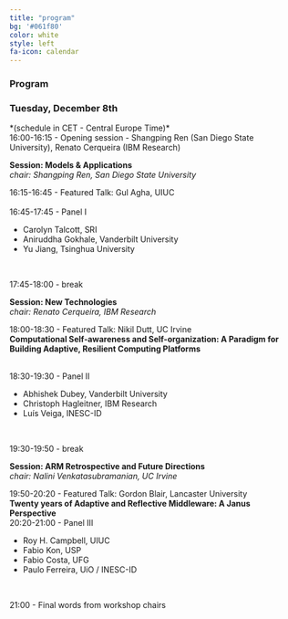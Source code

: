 ```yaml
---
title: "program"
bg: '#061f80'
color: white
style: left
fa-icon: calendar
---
```


<h3 id="papers">Program</h3>

<!---
<h3>TBD</h3>

<strong> Adaptive and Reflective Middleware: A Perspective in the Context of Participatory Smart Cities.</strong>

<p><small>In this talk, I will walk through the research we have been doing at Inria over the last 5 years on middleware solutions for participatory smart cities. That is, our focus has been on providing middleware solutions that leverage component systems that run on user-owned mobile devices to gather their contributions, while creating a feedback loop with their users. The target systems are known as "Mobile Phone Sensing" -MPS- or "Mobile crowdsensing". Their key functions are: (1) sensing, (2) analyzing, and  (3) informing, sharing and persuading. MPS is an essential tool toward both large-scale participation and computing at the edge, since mobile phones are -so far- the most widely spread computing resources of our digital era.  However, MPS comes with key challenges such as overcoming the heterogeneity of the contributing devices but also attracting the citizens’ participation, for which we have investigated supporting middleware functions. Building on that research experience, I will specifically reflect on the benefit that adaptation and reflection (would) bring to the realization of such functions.</small></p>

<p><small>BIO:<em>
Valérie Issarny holds a “Director of research” position at Inria, the French institute for research in Information and Communication Science and Technologies, where she led the ARLES research team until 2013, investigating distributed software systems leveraging wirelessly networked devices, with a special emphasis on service-oriented systems. Valérie in particular studies middleware solutions easing the development of distributed collaborative services, including mobile services deployed over smartphones and interacting with sensors and actuators.  From 2013 to 2018, Valérie was the scientific coordinator of the Inria@SiliconValley International Lab promoting and fostering collaboration between Inria and California universities. She also coordinated the Inria CityLab program dedicated to smart cities and promoting citizen engagement; the program was developed in collaboration with CITRIS at University of California Berkeley, targeting urban-scale experiment in Paris and California cities. Related projects included Ambiciti on urban pollution monitoring through participatory sensing and crowd sourcing, and SocialBus on a middleware solution enabling interactions across social media to support democratic assembly and collective actions. Valerie has published over 200 technical papers. She is regularly TPC members in leading international technical conferences in her research domains. She is associate editor of ACM TAAS, ACM TIOT, IEEE TSC and IEEE TSE. She is co-founder and scientific advisor of Ambiciti.

To know more, visit: http://valerie-issarny.me/.</em></small></p>

-->

<h3 id="day1">Tuesday, December 8th</h3>
*(schedule in CET - Central Europe Time)*

<br>
16:00-16:15 - Opening session - Shangping Ren (San Diego State University), Renato Cerqueira (IBM Research)<br>

<strong>Session: Models & Applications </strong> <br>
*chair: Shangping Ren, San Diego State University*

16:15-16:45 - Featured Talk: Gul Agha, UIUC <br>
<br>
16:45-17:45 - Panel I

* Carolyn Talcott, SRI
* Aniruddha Gokhale, Vanderbilt University
* Yu Jiang, Tsinghua University
<br>

17:45-18:00 - break

<strong>Session: New Technologies </strong> <br>
*chair: Renato Cerqueira, IBM Research*

18:00-18:30 - Featured Talk: Nikil Dutt, UC Irvine<br>
**Computational Self-awareness and Self-organization: A Paradigm for Building Adaptive, Resilient Computing Platforms**

<br>
18:30-19:30 -  Panel II

* Abhishek Dubey, Vanderbilt University
* Christoph Hagleitner, IBM Research
* Luís Veiga, INESC-ID
<br>

19:30-19:50 - break

<strong>Session: ARM Retrospective and Future Directions</strong> <br>
*chair: Nalini Venkatasubramanian, UC Irvine*

19:50-20:20 - Featured Talk: Gordon Blair, Lancaster University<br>
**Twenty years of Adaptive and Reflective Middleware:  A Janus Perspective**
<br>
20:20-21:00 -  Panel III

* Roy H. Campbell, UIUC
* Fabio Kon, USP
* Fabio Costa, UFG
* Paulo Ferreira,  UiO / INESC-ID
<br>

21:00 - Final words from workshop chairs


